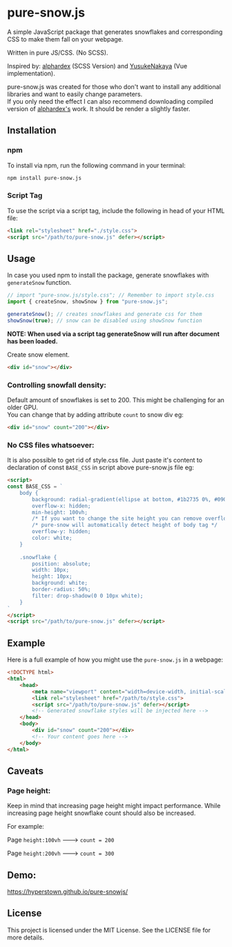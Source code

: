 # pure-snow.js

A simple JavaScript package that generates snowflakes and corresponding CSS to make them fall on your webpage.

Written in pure JS/CSS. (No SCSS). 

Inspired by: [alphardex](https://codepen.io/alphardex/pen/dyPorwJ) (SCSS Version) and [YusukeNakaya](https://codepen.io/YusukeNakaya/pen/NWPqvWW) (Vue implementation).

pure-snow.js was created for those who don't want to install any additional libraries and want to easily change parameters. \
If you only need the effect I can also recommend downloading compiled version of [alphardex's](https://codepen.io/alphardex/details/dyPorwJ) work. 
It should be render a slightly faster.



## Installation

### npm

To install via npm, run the following command in your terminal:

```bash
npm install pure-snow.js
```

### Script Tag

To use the script via a script tag, include the following in head of your HTML file:

```html
<link rel="stylesheet" href="./style.css">
<script src="/path/to/pure-snow.js" defer></script>
```

## Usage

In case you used npm to install the package, generate snowflakes with `generateSnow` function.

```js
// import "pure-snow.js/style.css"; // Remember to import style.css
import { createSnow, showSnow } from "pure-snow.js";

generateSnow(); // creates snowflakes and generate css for them
showSnow(true); // snow can be disabled using showSnow function
```

**NOTE: When used via a script tag generateSnow will run after document has been loaded.**

Create snow element.

```html
<div id="snow"></div>
```


### Controlling snowfall density:

Default amount of snowflakes is set to 200. This might be challenging for an older GPU. \
You can change that by adding attribute `count` to snow div eg:
```html
<div id="snow" count="200"></div>
```


### No CSS files whatsoever:
It is also possible to get rid of style.css file. Just paste it's content to declaration of const `BASE_CSS` in script above pure-snow.js file eg:

```html
<script>
const BASE_CSS = `
    body {
        background: radial-gradient(ellipse at bottom, #1b2735 0%, #090a0f 100%);
        overflow-x: hidden;
        min-height: 100vh; 
        /* If you want to change the site height you can remove overflow-y */
        /* pure-snow will automatically detect height of body tag */
        overflow-y: hidden;
        color: white;
    }
    
    .snowflake {
        position: absolute;
        width: 10px;
        height: 10px;
        background: white;
        border-radius: 50%;
        filter: drop-shadow(0 0 10px white);
    }
`
</script>
<script src="/path/to/pure-snow.js" defer></script>
```

## Example

Here is a full example of how you might use the `pure-snow.js` in a webpage:

```html
<!DOCTYPE html>
<html>
    <head>
        <meta name="viewport" content="width=device-width, initial-scale=1.0">
        <link rel="stylesheet" href="/path/to/style.css">
        <script src="/path/to/pure-snow.js" defer></script>
        <!-- Generated snowflake styles will be injected here --> 
    </head>
    <body>
        <div id="snow" count="200"></div>
        <!-- Your content goes here --> 
    </body>
</html>
```

## Caveats

### Page height:
Keep in mind that increasing page height might impact performance. 
While increasing page height snowflake count should also be increased.

For example:

Page `height:100vh` ---> `count = 200`

Page `height:200vh` ---> `count = 300`


## Demo: 
https://hyperstown.github.io/pure-snowjs/


## License

This project is licensed under the MIT License. See the LICENSE file for more details.